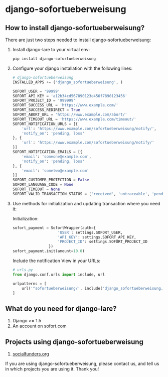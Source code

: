 # django-sofortueberweisung

## How to install django-sofortueberweisung?

There are just two steps needed to install django-sofortueberweisung:

1. Install django-lare to your virtual env:

	```bash
	pip install django-sofortueberweisung
	```

2. Configure your django installation with the following lines:

	```python
    # django-sofortueberweisung
    INSTALLED_APPS += ('django_sofortueberweisung', )

    SOFORT_USER = '99999'
    SOFORT_API_KEY = 'a12b34cd567890123e456f7890123456'
    SOFORT_PROJECT_ID = '999999'
    SOFORT_SUCCESS_URL = 'https://www.example.com/'
    SOFORT_SUCCESS_REDIRECT = True
    SOFORT_ABORT_URL = 'https://www.example.com/abort/'
    SOFORT_TIMEOUT_URL = 'https://www.example.com/timeout/'
    SOFORT_NOTIFICATION_URLS = [{
        'url': 'https://www.example.com/sofortueberweisung/notify/',
        'notify_on': 'pending, loss'
    }, {
        'url': 'https://www.example.com/sofortueberweisung/notify/'
    }]
    SOFORT_NOTIFICATION_EMAILS = [{
        'email': 'someone@example.com',
        'notify_on': 'pending, loss'
    }, {
        'email': 'sometwo@example.com'
    }]
    SOFORT_CUSTOMER_PROTECTION = False
    SOFORT_LANGUAGE_CODE = None
    SOFORT_TIMEOUT = None
    SOFORT_VALID_TRANSACTION_STATUS = ['received', 'untraceable', 'pending']
	```

3. Use methods for initialization and updating transaction where you need it:

    Initialization:

	```python
	sofort_payment = SofortWrapper(auth={
                        'USER': settings.SOFORT_USER,
                        'API_KEY': settings.SOFORT_API_KEY,
                        'PROJECT_ID': settings.SOFORT_PROJECT_ID
                    })
    sofort_payment.init(amount=10.0)
	```

    Include the notification View in your URLs:

	```python
    # urls.py
    from django.conf.urls import include, url

    urlpatterns = [
        url('^sofortueberweisung/', include('django_sofortueberweisung.urls')),
    ]
	```

## What do you need for django-lare?

1. Django >= 1.5
2. An account on sofort.com

## Projects using django-sofortueberweisung

1. [socialfunders.org](https://socialfunders.org/)

If you are using django-sofortueberweisung, please contact us, and tell us in which projects you are using it. Thank you!
